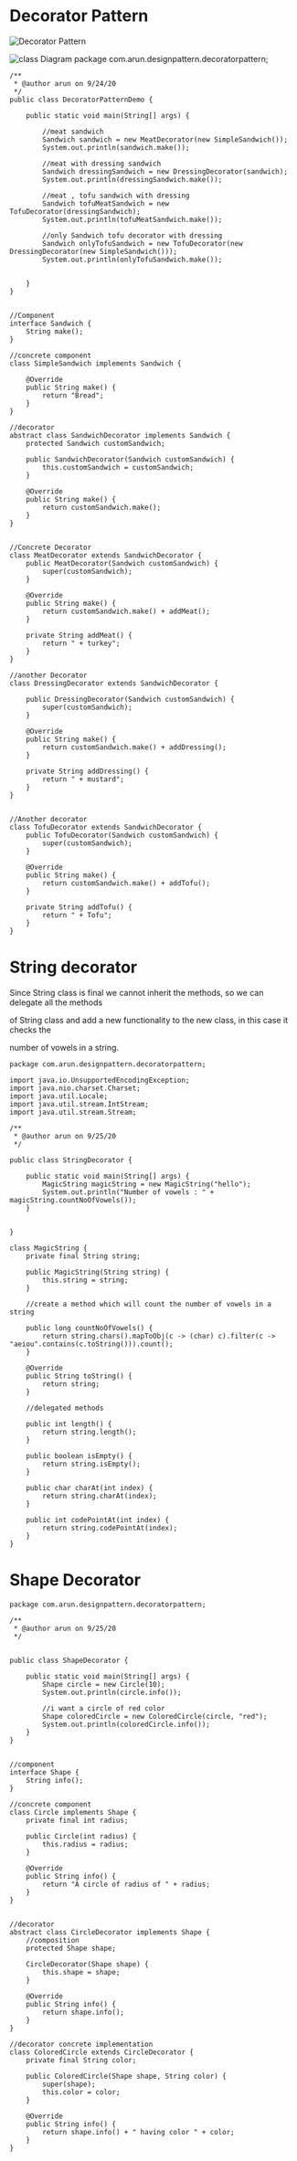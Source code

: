 # Decorator Pattern

![Decorator Pattern](https://github.com/arun786/DesignHFReInventedAgain/blob/master/src/main/resources/image/decorator.png)


![class Diagram](https://github.com/arun786/DesignHFReInventedAgain/blob/master/src/main/resources/image/DecoratorPattern.png)
    package com.arun.designpattern.decoratorpattern;
    
    /**
     * @author arun on 9/24/20
     */
    public class DecoratorPatternDemo {
    
        public static void main(String[] args) {
    
            //meat sandwich
            Sandwich sandwich = new MeatDecorator(new SimpleSandwich());
            System.out.println(sandwich.make());
    
            //meat with dressing sandwich
            Sandwich dressingSandwich = new DressingDecorator(sandwich);
            System.out.println(dressingSandwich.make());
    
            //meat , tofu sandwich with dressing
            Sandwich tofuMeatSandwich = new TofuDecorator(dressingSandwich);
            System.out.println(tofuMeatSandwich.make());
    
            //only Sandwich tofu decorator with dressing
            Sandwich onlyTofuSandwich = new TofuDecorator(new DressingDecorator(new SimpleSandwich()));
            System.out.println(onlyTofuSandwich.make());
    
    
        }
    }
    
    
    //Component
    interface Sandwich {
        String make();
    }
    
    //concrete component
    class SimpleSandwich implements Sandwich {
    
        @Override
        public String make() {
            return "Bread";
        }
    }
    
    //decorator
    abstract class SandwichDecorator implements Sandwich {
        protected Sandwich customSandwich;
    
        public SandwichDecorator(Sandwich customSandwich) {
            this.customSandwich = customSandwich;
        }
    
        @Override
        public String make() {
            return customSandwich.make();
        }
    }
    
    
    //Concrete Decorator
    class MeatDecorator extends SandwichDecorator {
        public MeatDecorator(Sandwich customSandwich) {
            super(customSandwich);
        }
    
        @Override
        public String make() {
            return customSandwich.make() + addMeat();
        }
    
        private String addMeat() {
            return " + turkey";
        }
    }
    
    //another Decorator
    class DressingDecorator extends SandwichDecorator {
    
        public DressingDecorator(Sandwich customSandwich) {
            super(customSandwich);
        }
    
        @Override
        public String make() {
            return customSandwich.make() + addDressing();
        }
    
        private String addDressing() {
            return " + mustard";
        }
    }
    
    
    //Another decorator
    class TofuDecorator extends SandwichDecorator {
        public TofuDecorator(Sandwich customSandwich) {
            super(customSandwich);
        }
    
        @Override
        public String make() {
            return customSandwich.make() + addTofu();
        }
    
        private String addTofu() {
            return " + Tofu";
        }
    }


# String decorator

Since String class is final we cannot inherit the methods, so we can delegate all the methods

of String class and add a new functionality to the new class, in this case it checks the

number of vowels in a string.

    package com.arun.designpattern.decoratorpattern;
    
    import java.io.UnsupportedEncodingException;
    import java.nio.charset.Charset;
    import java.util.Locale;
    import java.util.stream.IntStream;
    import java.util.stream.Stream;
    
    /**
     * @author arun on 9/25/20
     */
    
    public class StringDecorator {
    
        public static void main(String[] args) {
            MagicString magicString = new MagicString("hello");
            System.out.println("Number of vowels : " + magicString.countNoOfVowels());
        }
    
    
    }
    
    class MagicString {
        private final String string;
    
        public MagicString(String string) {
            this.string = string;
        }
    
        //create a method which will count the number of vowels in a string
    
        public long countNoOfVowels() {
            return string.chars().mapToObj(c -> (char) c).filter(c -> "aeiou".contains(c.toString())).count();
        }
    
        @Override
        public String toString() {
            return string;
        }
    
        //delegated methods
    
        public int length() {
            return string.length();
        }
    
        public boolean isEmpty() {
            return string.isEmpty();
        }
    
        public char charAt(int index) {
            return string.charAt(index);
        }
    
        public int codePointAt(int index) {
            return string.codePointAt(index);
        }
    }


# Shape Decorator

    package com.arun.designpattern.decoratorpattern;
    
    /**
     * @author arun on 9/25/20
     */
    
    
    public class ShapeDecorator {
    
        public static void main(String[] args) {
            Shape circle = new Circle(10);
            System.out.println(circle.info());
    
            //i want a circle of red color
            Shape coloredCircle = new ColoredCircle(circle, "red");
            System.out.println(coloredCircle.info());
        }
    }
    
    
    //component
    interface Shape {
        String info();
    }
    
    //concrete component
    class Circle implements Shape {
        private final int radius;
    
        public Circle(int radius) {
            this.radius = radius;
        }
    
        @Override
        public String info() {
            return "A circle of radius of " + radius;
        }
    }
    
    
    //decorator
    abstract class CircleDecorator implements Shape {
        //composition
        protected Shape shape;
    
        CircleDecorator(Shape shape) {
            this.shape = shape;
        }
    
        @Override
        public String info() {
            return shape.info();
        }
    }
    
    //decorator concrete implementation
    class ColoredCircle extends CircleDecorator {
        private final String color;
    
        public ColoredCircle(Shape shape, String color) {
            super(shape);
            this.color = color;
        }
    
        @Override
        public String info() {
            return shape.info() + " having color " + color;
        }
    }
